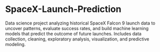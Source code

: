 # SpaceX-Launch-Prediction
Data science project analyzing historical SpaceX Falcon 9 launch data to uncover patterns, evaluate success rates, and build machine learning models that predict the outcome of future launches. Includes data collection, cleaning, exploratory analysis, visualization, and predictive modeling.
